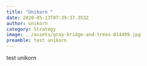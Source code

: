 ```yaml
---
title: "Unikorn "
date: 2020-05-13T07:39:37.353Z
author: unikorn
category: Strategy
image: ../assets/gray-bridge-and-trees-814499.jpg
preamble: test unikorn
---
```

test unikorn